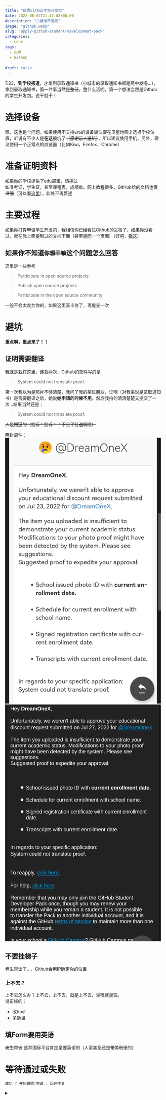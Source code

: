```yaml
---
title: "白嫖Github学生开发包"
date: 2022-08-04T21:17:08+08:00
description: "白嫖谁不爱呢"
image: "github.webp"
slug: "apply-github-student-development-pack"
categories:
  - code
tags:
  - 白嫖
  - Github
  
draft: false
---
```


7.23，**到学校报道**，才拿到录取通知书（小城市的录取通知书都是高中发吗...），拿到录取通知书，第一件事当然是~~整活~~。整什么活呢，第一个想法当然是Github的学生开发包。说干就干！

# 选择设备
嗯，这也是个问题，如果使用不支持`GPS`的设备貌似要在卫星地图上选择学校位置，听说有不少人是**在这**被坑了~~（感谢前人避坑）~~，所以建议使用手机，另外，建议使用一个正常点的浏览器（比如Kiwi，Firefox，Chrome）  

# 准备证明资料
如果你的学校提供了edu邮箱，请掠过  
如准考证，学生证，甚至课程表，成绩单。网上教程很多，GitHub给的文档也很~~详细~~（可以看[这里](https://docs.github.com/cn/education/explore-the-benefits-of-teaching-and-learning-with-github-education/use-github-for-your-schoolwork/apply-for-a-student-developer-pack#requirements)），此处不再赘述  

# 主要过程
如果你打算申请学生开发包，我相信你已经看过Github的文档了，如果你没看过，就在我上面提到过的文档下面（甚至是同一个页面）（好吧，[戳这](https://docs.github.com/cn/education/explore-the-benefits-of-teaching-and-learning-with-github-education/use-github-for-your-schoolwork/apply-for-a-student-developer-pack#%E7%94%B3%E8%AF%B7-github-student-developer-pack)）  

## 如果你不知道~~`你想干嘛`~~这个问题怎么回答
这里是一些参考

> Participate in open source projects

> Publish open source projects

> Participate in the open source community

一般不会太难为你的，如果这里真卡住了，再提交一次

# **避坑**

**重点啊，重点来了！！**  

## 证明需要翻译
我就是栽在这里，连栽两次，Github的邮件写的是

> System could not translate proof.

第一次我以为是照片不够清楚，我问了我的某位朋友，证明（对我来说是录取通知书）是否要翻译之后，她说**她申请的时候不用**，然后我拍的清清楚楚又提交了一次...结果当然还是：

> System could not translate proof.

~~人是懵逼的（投诉！投诉！！不公平待遇啊喂）~~

两封邮件：  
![第一封](first-fail.jpg)  
![第二封](second-fail.jpg)

## 不要挂梯子
老生常谈了...，Github会用IP确定你的位置

### 上不去？
上不去怎么办？上不去，上不去，就是上不去，诶嘿就是玩。  
说正经的：
* 改host
* ~~多逝世~~

## 填Form要用英语
~~老生常谈~~ 这种国际平台肯定是要英语的（人家甚至还是~~带美利坚~~的）

# 等待通过或失败
```java
成功 ? 开始白嫖/吹逼 : 回环往复
```


<details>
<summary></summary>
Github的动作还是蛮快的（第一次申请是真的压线），第二次两天不到就收到了邮件（当然是失败的），收到邮件的时候是29号的1:01（凌晨），2:23提交了第三次申请，4:17就通过了（<s>哦，好巧，是我生日的日期</s>）   

<img alt="成功的邮件" src="./success.jpg" />


~~第一件事当然是发个动态吹个逼（~~  
</details>


